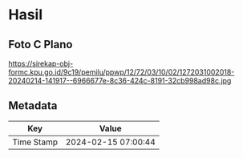 # Hasil

## Foto C Plano

https://sirekap-obj-formc.kpu.go.id/9c19/pemilu/ppwp/12/72/03/10/02/1272031002018-20240214-141917--6966677e-8c36-424c-8191-32cb998ad98c.jpg


## Metadata

| Key        | Value               |
| ---------- | ------------------- |
| Time Stamp | 2024-02-15 07:00:44 |



